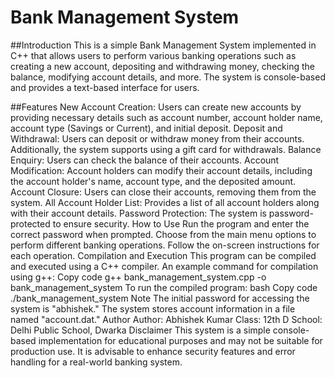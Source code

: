 # Bank Management System

##Introduction
This is a simple Bank Management System implemented in C++ that allows users to perform various banking operations such as creating a new account, depositing and withdrawing money, checking the balance, modifying account details, and more. The system is console-based and provides a text-based interface for users.

##Features
New Account Creation: Users can create new accounts by providing necessary details such as account number, account holder name, account type (Savings or Current), and initial deposit.
Deposit and Withdrawal: Users can deposit or withdraw money from their accounts. Additionally, the system supports using a gift card for withdrawals.
Balance Enquiry: Users can check the balance of their accounts.
Account Modification: Account holders can modify their account details, including the account holder's name, account type, and the deposited amount.
Account Closure: Users can close their accounts, removing them from the system.
All Account Holder List: Provides a list of all account holders along with their account details.
Password Protection: The system is password-protected to ensure security.
How to Use
Run the program and enter the correct password when prompted.
Choose from the main menu options to perform different banking operations.
Follow the on-screen instructions for each operation.
Compilation and Execution
This program can be compiled and executed using a C++ compiler.
An example command for compilation using g++:
Copy code
g++ bank_management_system.cpp -o bank_management_system
To run the compiled program:
bash
Copy code
./bank_management_system
Note
The initial password for accessing the system is "abhishek."
The system stores account information in a file named "account.dat."
Author
Author: Abhishek Kumar
Class: 12th D
School: Delhi Public School, Dwarka
Disclaimer
This system is a simple console-based implementation for educational purposes and may not be suitable for production use. It is advisable to enhance security features and error handling for a real-world banking system.
